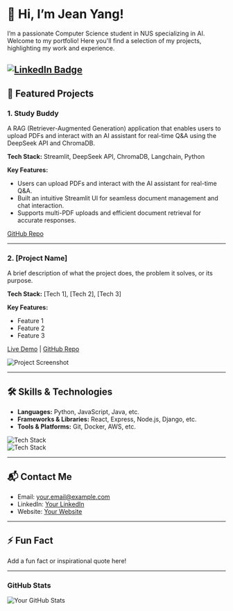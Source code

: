 # 👋 Hi, I’m Jean Yang!
I’m a passionate Computer Science student in NUS specializing in AI. Welcome to my portfolio! Here you'll find a selection of my projects, highlighting my work and experience.

[![LinkedIn Badge](https://img.shields.io/badge/LinkedIn-tanjeanyang-blue)](https://www.linkedin.com/in/tanjeanyang)  
---

## 🚀 Featured Projects

### 1. **Study Buddy**
A RAG (Retriever-Augmented Generation) application that enables users to upload PDFs and interact with an AI assistant for real-time Q&A using the DeepSeek API and ChromaDB.

**Tech Stack:** Streamlit, DeepSeek API, ChromaDB, Langchain, Python

**Key Features:**
- Users can upload PDFs and interact with the AI assistant for real-time Q&A.
- Built an intuitive Streamlit UI for seamless document management and chat interaction.
- Supports multi-PDF uploads and efficient document retrieval for accurate responses.

 [GitHub Repo](https://github.com/jeanyang04/StudyBuddy)

---

### 2. **[Project Name]**
A brief description of what the project does, the problem it solves, or its purpose.

**Tech Stack:** [Tech 1], [Tech 2], [Tech 3]

**Key Features:**
- Feature 1
- Feature 2
- Feature 3

[Live Demo](#) | [GitHub Repo](#)

![Project Screenshot](image-link-here)

---

## 🛠 Skills & Technologies

- **Languages:** Python, JavaScript, Java, etc.
- **Frameworks & Libraries:** React, Express, Node.js, Django, etc.
- **Tools & Platforms:** Git, Docker, AWS, etc.

![Tech Stack](https://img.shields.io/badge/React-61DAFB?style=flat-square&logo=react&logoColor=black)  
![Tech Stack](https://img.shields.io/badge/Node.js-339933?style=flat-square&logo=node.js&logoColor=white)

---

## 📬 Contact Me

- Email: [your.email@example.com](mailto:your.email@example.com)
- LinkedIn: [Your LinkedIn](https://www.linkedin.com/in/[LinkedInUsername])
- Website: [Your Website](https://www.[YourWebsite].com)

---

## ⚡ Fun Fact
Add a fun fact or inspirational quote here!

---

### GitHub Stats
![Your GitHub Stats](https://github-readme-stats.vercel.app/api?username=[GitHubUsername]&show_icons=true&theme=radical)

<!--
**jeanyang04/jeanyang04** is a ✨ _special_ ✨ repository because its `README.md` (this file) appears on your GitHub profile.

Here are some ideas to get you started:

- 🔭 I’m currently working on ...
- 🌱 I’m currently learning ...
- 👯 I’m looking to collaborate on ...
- 🤔 I’m looking for help with ...
- 💬 Ask me about ...
- 📫 How to reach me: ...
- 😄 Pronouns: ...
- ⚡ Fun fact: ...
-->

